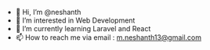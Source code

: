 - 👋 Hi, I’m @neshanth
- 👀 I’m interested in Web Development 
- 🌱 I’m currently learning Laravel and React
- 📫 How to reach me via email : m.neshanth13@gmail.com

